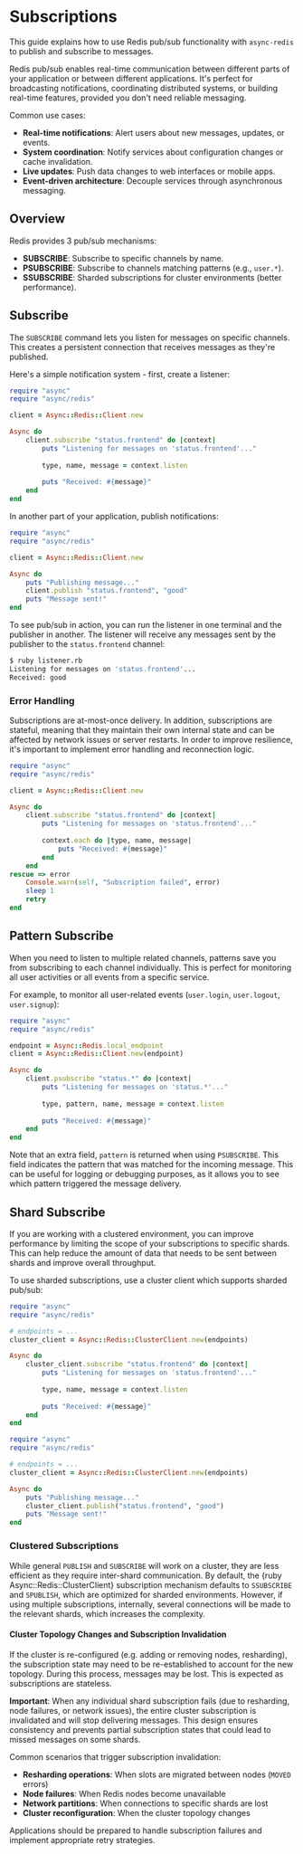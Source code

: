 # Subscriptions

This guide explains how to use Redis pub/sub functionality with `async-redis` to publish and subscribe to messages.

Redis pub/sub enables real-time communication between different parts of your application or between different applications. It's perfect for broadcasting notifications, coordinating distributed systems, or building real-time features, provided you don't need reliable messaging.

Common use cases:
- **Real-time notifications**: Alert users about new messages, updates, or events.
- **System coordination**: Notify services about configuration changes or cache invalidation.
- **Live updates**: Push data changes to web interfaces or mobile apps.
- **Event-driven architecture**: Decouple services through asynchronous messaging.

## Overview

Redis provides 3 pub/sub mechanisms:
- **SUBSCRIBE**: Subscribe to specific channels by name.
- **PSUBSCRIBE**: Subscribe to channels matching patterns (e.g., `user.*`).
- **SSUBSCRIBE**: Sharded subscriptions for cluster environments (better performance).

## Subscribe

The `SUBSCRIBE` command lets you listen for messages on specific channels. This creates a persistent connection that receives messages as they're published.

Here's a simple notification system - first, create a listener:

``` ruby
require "async"
require "async/redis"

client = Async::Redis::Client.new

Async do
	client.subscribe "status.frontend" do |context|
		puts "Listening for messages on 'status.frontend'..."
		
		type, name, message = context.listen
		
		puts "Received: #{message}"
	end
end
```

In another part of your application, publish notifications:

``` ruby
require "async"
require "async/redis"

client = Async::Redis::Client.new

Async do
	puts "Publishing message..."
	client.publish "status.frontend", "good"
	puts "Message sent!"
end
```

To see pub/sub in action, you can run the listener in one terminal and the publisher in another. The listener will receive any messages sent by the publisher to the `status.frontend` channel:

```bash
$ ruby listener.rb
Listening for messages on 'status.frontend'...
Received: good
```

### Error Handling

Subscriptions are at-most-once delivery. In addition, subscriptions are stateful, meaning that they maintain their own internal state and can be affected by network issues or server restarts. In order to improve resilience, it's important to implement error handling and reconnection logic.

```ruby
require "async"
require "async/redis"

client = Async::Redis::Client.new

Async do
	client.subscribe "status.frontend" do |context|
		puts "Listening for messages on 'status.frontend'..."
		
		context.each do |type, name, message|
			puts "Received: #{message}"
		end
	end
rescue => error
	Console.warn(self, "Subscription failed", error)
	sleep 1
	retry
end
```

## Pattern Subscribe

When you need to listen to multiple related channels, patterns save you from subscribing to each channel individually. This is perfect for monitoring all user activities or all events from a specific service.

For example, to monitor all user-related events (`user.login`, `user.logout`, `user.signup`):

``` ruby
require "async"
require "async/redis"

endpoint = Async::Redis.local_endpoint
client = Async::Redis::Client.new(endpoint)

Async do
	client.psubscribe "status.*" do |context|
		puts "Listening for messages on 'status.*'..."
		
		type, pattern, name, message = context.listen
		
		puts "Received: #{message}"
	end
end
```

Note that an extra field, `pattern` is returned when using `PSUBSCRIBE`. This field indicates the pattern that was matched for the incoming message. This can be useful for logging or debugging purposes, as it allows you to see which pattern triggered the message delivery.

## Shard Subscribe

If you are working with a clustered environment, you can improve performance by limiting the scope of your subscriptions to specific shards. This can help reduce the amount of data that needs to be sent between shards and improve overall throughput.

To use sharded subscriptions, use a cluster client which supports sharded pub/sub:

``` ruby
require "async"
require "async/redis"

# endpoints = ...
cluster_client = Async::Redis::ClusterClient.new(endpoints)

Async do
	cluster_client.subscribe "status.frontend" do |context|
		puts "Listening for messages on 'status.frontend'..."
		
		type, name, message = context.listen
		
		puts "Received: #{message}"
	end
end
```

``` ruby
require "async"
require "async/redis"

# endpoints = ...
cluster_client = Async::Redis::ClusterClient.new(endpoints)

Async do
	puts "Publishing message..."
	cluster_client.publish("status.frontend", "good")
	puts "Message sent!"
end
```

### Clustered Subscriptions

While general `PUBLISH` and `SUBSCRIBE` will work on a cluster, they are less efficient as they require inter-shard communication. By default, the {ruby Async::Redis::ClusterClient} subscription mechanism defaults to `SSUBSCRIBE` and `SPUBLISH`, which are optimized for sharded environments. However, if using multiple subscriptions, internally, several connections will be made to the relevant shards, which increases the complexity.

#### Cluster Topology Changes and Subscription Invalidation

If the cluster is re-configured (e.g. adding or removing nodes, resharding), the subscription state may need to be re-established to account for the new topology. During this process, messages may be lost. This is expected as subscriptions are stateless.

**Important**: When any individual shard subscription fails (due to resharding, node failures, or network issues), the entire cluster subscription is invalidated and will stop delivering messages. This design ensures consistency and prevents partial subscription states that could lead to missed messages on some shards.

Common scenarios that trigger subscription invalidation:

- **Resharding operations**: When slots are migrated between nodes (`MOVED` errors)
- **Node failures**: When Redis nodes become unavailable
- **Network partitions**: When connections to specific shards are lost
- **Cluster reconfiguration**: When the cluster topology changes

Applications should be prepared to handle subscription failures and implement appropriate retry strategies.
